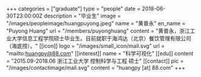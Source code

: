 +++
categories = ["graduate"]
type = "people"
date = 2018-06-30T23:00:00Z
description = "毕业生"
image = "/images/peopleimage/huangpuyong.jpeg"
name = "黄普永"
en_name = "Puyong Huang"
url = "/members/puyonghuang"
content = "黄普永，浙江工业大学信息工程学院硕士毕业生。目前就职于海鸿达（北京）餐饮管理有限公司（海底捞）。"
[[icon]]
logo = "/images/small_icon/mail.svg"
url = "mailto:huangpy@88.com"
[[interest]]
name = "科学可视化"
[[edu]]
content = "2015.09-2018.06 浙江工业大学 控制科学与工程 硕士"
[[contact]]
pic = "/images/contactimage/mail.svg"
content = "huangpy [at] 88.com"
+++